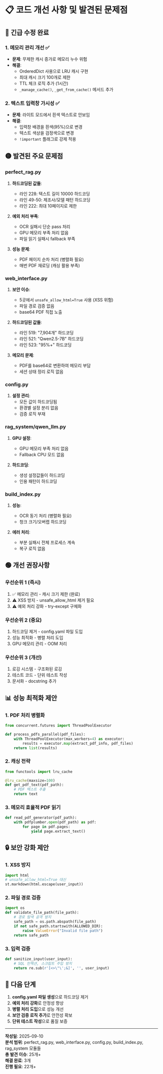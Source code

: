 # 📋 코드 개선 사항 및 발견된 문제점

## 🔴 긴급 수정 완료

### 1. **메모리 관리 개선** ✅
- **문제**: 무제한 캐시 증가로 메모리 누수 위험
- **해결**: 
  - OrderedDict 사용으로 LRU 캐시 구현
  - 최대 캐시 크기 100개로 제한
  - TTL 체크 로직 추가 (1시간)
  - `_manage_cache()`, `_get_from_cache()` 메서드 추가

### 2. **텍스트 입력창 가시성** ✅
- **문제**: 라이트 모드에서 흰색 텍스트로 안보임
- **해결**: 
  - 입력창 배경을 흰색(95%)으로 변경
  - 텍스트 색상을 검정색으로 변경
  - `!important` 플래그로 강제 적용

## 🟡 발견된 주요 문제점

### **perfect_rag.py**
1. **하드코딩된 값들**:
   - 라인 228: 텍스트 길이 10000 하드코딩
   - 라인 49-50: 제조사/모델 패턴 하드코딩
   - 라인 222: 최대 10페이지로 제한

2. **예외 처리 부족**:
   - OCR 실패시 단순 pass 처리
   - GPU 메모리 부족 처리 없음
   - 파일 읽기 실패시 fallback 부족

3. **성능 문제**:
   - PDF 페이지 순차 처리 (병렬화 필요)
   - 매번 PDF 재로딩 (캐싱 활용 부족)

### **web_interface.py**
1. **보안 이슈**:
   - 5곳에서 `unsafe_allow_html=True` 사용 (XSS 위험)
   - 파일 경로 검증 없음
   - base64 PDF 직접 노출

2. **하드코딩된 값들**:
   - 라인 519: "7,904개" 하드코딩
   - 라인 521: "Qwen2.5-7B" 하드코딩  
   - 라인 523: "95%+" 하드코딩

3. **메모리 문제**:
   - PDF를 base64로 변환하여 메모리 부담
   - 세션 상태 정리 로직 없음

### **config.py**
1. **설정 관리**:
   - 모든 값이 하드코딩됨
   - 환경별 설정 분리 없음
   - 검증 로직 부재

### **rag_system/qwen_llm.py**  
1. **GPU 설정**:
   - GPU 메모리 부족 처리 없음
   - Fallback CPU 모드 없음

2. **하드코딩**:
   - 생성 설정값들이 하드코딩
   - 인용 패턴이 하드코딩

### **build_index.py**
1. **성능**:
   - OCR 동기 처리 (병렬화 필요)
   - 청크 크기/오버랩 하드코딩

2. **에러 처리**:
   - 부분 실패시 전체 프로세스 계속
   - 복구 로직 없음

## 🟢 개선 권장사항

### **우선순위 1 (즉시)**
1. ✅ 메모리 관리 - 캐시 크기 제한 (완료)
2. ⚠️ XSS 방지 - unsafe_allow_html 제거 필요
3. ⚠️ 예외 처리 강화 - try-except 구체화

### **우선순위 2 (중요)**
1. 하드코딩 제거 - config.yaml 파일 도입
2. 성능 최적화 - 병렬 처리 도입
3. GPU 메모리 관리 - OOM 처리

### **우선순위 3 (개선)**
1. 로깅 시스템 - 구조화된 로깅
2. 테스트 코드 - 단위 테스트 작성
3. 문서화 - docstring 추가

## 📊 성능 최적화 제안

### 1. **PDF 처리 병렬화**
```python
from concurrent.futures import ThreadPoolExecutor

def process_pdfs_parallel(pdf_files):
    with ThreadPoolExecutor(max_workers=4) as executor:
        results = executor.map(extract_pdf_info, pdf_files)
    return list(results)
```

### 2. **캐싱 전략**
```python
from functools import lru_cache

@lru_cache(maxsize=100)
def get_pdf_text(pdf_path):
    # PDF 텍스트 추출
    return text
```

### 3. **메모리 효율적 PDF 읽기**
```python
def read_pdf_generator(pdf_path):
    with pdfplumber.open(pdf_path) as pdf:
        for page in pdf.pages:
            yield page.extract_text()
```

## 🔒 보안 강화 제안

### 1. **XSS 방지**
```python
import html
# unsafe_allow_html=True 대신
st.markdown(html.escape(user_input))
```

### 2. **파일 경로 검증**
```python
import os
def validate_file_path(file_path):
    # 경로 탐색 공격 방지
    safe_path = os.path.abspath(file_path)
    if not safe_path.startswith(ALLOWED_DIR):
        raise ValueError("Invalid file path")
    return safe_path
```

### 3. **입력 검증**
```python
def sanitize_input(user_input):
    # SQL 인젝션, 스크립트 주입 방지
    return re.sub(r'[<>\"\';&]', '', user_input)
```

## 📝 다음 단계

1. **config.yaml 파일 생성**으로 하드코딩 제거
2. **예외 처리 강화**로 안정성 향상
3. **병렬 처리 도입**으로 성능 개선
4. **보안 검증 로직 추가**로 안전성 확보
5. **단위 테스트 작성**으로 품질 보증

---

**작성일**: 2025-09-10  
**분석 범위**: perfect_rag.py, web_interface.py, config.py, build_index.py, rag_system 모듈들  
**총 발견 이슈**: 25개+  
**해결 완료**: 3개  
**진행 필요**: 22개+